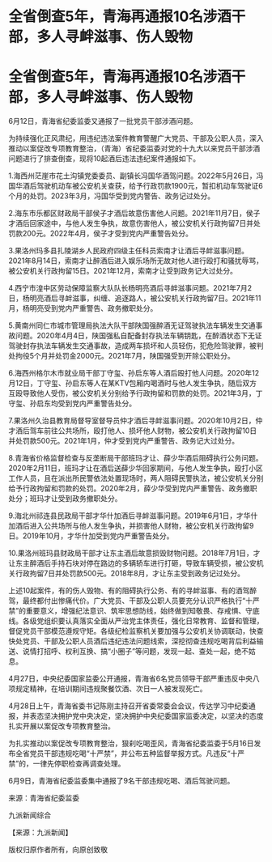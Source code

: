 # 全省倒查5年，青海再通报10名涉酒干部，多人寻衅滋事、伤人毁物

# 全省倒查5年，青海再通报10名涉酒干部，多人寻衅滋事、伤人毁物

6月12日，青海省纪委监委又通报了一批党员干部涉酒问题。

为持续强化正风肃纪，用违纪违法案件教育警醒广大党员、干部及公职人员，深入推动以案促改专项教育整治，（青海）省纪委监委对党的十九大以来党员干部涉酒问题进行了排查倒查，现将10起酒后违法违纪案件通报如下。

1.海西州茫崖市花土沟镇党委委员、副镇长冯国华酒驾问题。2022年5月26日，冯国华酒后驾驶机动车被公安机关查获，给予行政罚款1900元，暂扣机动车驾驶证6个月的处罚。2023年3月，冯国华受到党内警告、政务记过处分。

2.海东市乐都区财政局干部侯子才酒后故意伤害他人问题。2021年11月7日，侯子才酒后回家途中，与他人发生争执，故意伤害他人，被公安机关行政拘留7日并处罚款200元。2022年4月，侯子才受到党内严重警告处分。

3.果洛州玛多县扎陵湖乡人民政府四级主任科员索南才让酒后寻衅滋事问题。2021年8月14日，索南才让醉酒后进入娱乐场所无故对他人进行殴打和骚扰辱骂，被公安机关行政拘留15日。2021年12月，索南才让受到政务记大过处分。

4.西宁市湟中区劳动保障监察大队队长杨明亮酒后寻衅滋事问题。2021年7月2日，杨明亮酒后寻衅滋事，纠缠、追逐路人，被公安机关行政拘留7日。2021年11月，杨明亮受到党内严重警告、政务撤职处分。

5.黄南州同仁市城市管理局执法大队干部陕国强醉酒无证驾驶执法车辆发生交通事故问题。2020年4月4日，陕国强私自配备封存执法车辆钥匙，在醉酒状态下无证驾驶封存执法车辆发生交通事故，造成两车损坏和人员轻伤，犯危险驾驶罪，被判处拘役5个月并处罚金2000元。2021年7月，陕国强受到开除公职处分。

6.海西州格尔木市就业局干部丁守玺、孙启东等人酒后殴打他人问题。2020年12月12日，丁守玺、孙启东等人在某KTV包厢内喝酒时与他人发生争执，随后双方互殴导致他人受伤，被公安机关分别给予行政拘留和罚款的处罚。2021年3月，丁守玺、孙启东均受到党内严重警告处分。

7.果洛州久治县教育局督导室督导员仲才酒后寻衅滋事问题。2020年10月2日，仲才酒后驾车前往公共场所，殴打他人、损坏他人财物，被公安机关行政拘留10日并处罚款500元。2021年1月，仲才受到党内严重警告、政务记大过处分。

8.青海省价格监督检查与反垄断局干部班玛才让、薛少华酒后阻碍执行公务问题。2020年2月11日，班玛才让在酒后送薛少华回家期间，与他人发生争执，殴打小区工作人员，且在派出所民警依法处置现场时，两人阻碍民警执法，被公安机关分别给予行政拘留和罚款的处罚。2020年2月，薛少华受到党内严重警告、政务撤职处分；班玛才让受到政务撤职处分。

9.海北州祁连县民政局干部才华什加酒后寻衅滋事问题。2019年6月1日，才华什加酒后进入公共场所与他人发生争执，并损害他人财物，被公安机关行政拘留9日。2019年10月，才华什加受到党内严重警告处分。

10.果洛州班玛县财政局干部才让东主酒后故意损毁财物问题。2018年7月1日，才让东主醉酒后手持石块对停在路边的多辆轿车进行打砸，导致车辆受损，被公安机关行政拘留7日并处罚款500元。2018年8月，才让东主受到政务记过处分。

上述10起案件，有的伤人毁物、有的阻碍执行公务、有的寻衅滋事、有的酒驾醉驾，最终都付出惨痛代价。广大党员、干部及公职人员要充分认识严格执行“十严禁”的重要意义，增强纪法意识、筑牢思想防线，始终做到知敬畏、存戒惧、守底线。各级党组织要认真落实全面从严治党主体责任，强化日常教育、监督和管理，督促党员干部模范遵规守矩。各级纪检监察机关要加强与公安机关协调联动，快查快处党员、干部及公职人员酒后违纪违法问题线索，深挖彻查违规吃喝背后利益输送、说情打招呼、权利互换、搞“小圈子”等问题，发现一起、查处一起，绝不姑息。

4月27日，中央纪委国家监委公开通报，青海省6名党员领导干部严重违反中央八项规定精神，在培训期间违规聚餐饮酒、次日一人被发现死亡。

4月28日上午，青海省委书记陈刚主持召开省委常委会会议，传达学习中纪委通报，并表态坚决拥护党中央决定，坚决拥护中央纪委国家监委决定，以坚决的态度扎实开展以案促改专项教育整治。

为扎实推动以案促改专项教育整治，狠刹吃喝歪风，青海省纪委监委于5月16日发布全省党员干部违规吃喝“十严禁”，并公布五种监督举报方式。凡违反“十严禁”的，一律先停职检查再调查处理。

6月9日，青海省纪委监委集中通报了9名干部违规吃喝、酒后驾驶问题。

来源：青海省纪委监委

九派新闻综合

【来源：九派新闻】

版权归原作者所有，向原创致敬

